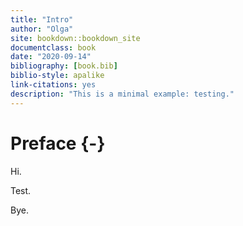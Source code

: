 ```yaml
---
title: "Intro"
author: "Olga"
site: bookdown::bookdown_site
documentclass: book
date: "2020-09-14"  
bibliography: [book.bib]
biblio-style: apalike
link-citations: yes
description: "This is a minimal example: testing."
---
```


# Preface {-}
Hi.

Test. 

Bye.




